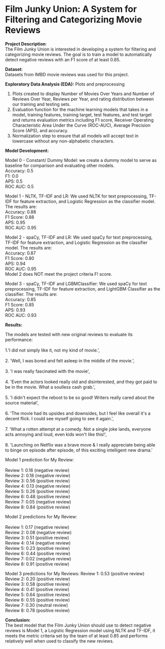# Film Junky Union: A System for Filtering and Categorizing Movie Reviews

**Project Description**: <br> The Film Junky Union is interested in developing a system for filtering and categorizing movie reviews. The goal is to train a model to automatically detect negative reviews with an F1 score of at least 0.85.

**Dataset**: <br> Datasets from IMBD movie reviews was used for this project. 

**Exploratory Data Analysis (EDA):** Plots and preprocessing <br>
1. Plots created to display Number of Movies Over Years and Number of Reviews Over Year, Reviews per Year, and rating distribution between our training and testing sets.
2. Evaluation function for the machine learning models that takes in a model, training features, training target, test features, and test target and returns evaluation metrics including F1 score,  Receiver Operating Characteristic Area Under the Curve (ROC-AUC), Average Precision Score (APS), and accuracy. 
3. Normalization step to ensure that all models will accept text in lowercase without any non-alphabetic characters. 

**Model Development:** <br>

Model 0 - Constant/ Dummy Model: we create a dummy model to serve as baseline for comparison and evaluating other models. <br>
Accuracy: 0.5 <br>
F1: 0.0<br>
APS: 0.5<br>
ROC AUC: 0.5<br>

Model 1 - NLTK, TF-IDF and LR: We used NLTK for text preprocessing, TF-IDF for feature extraction, and Logistic Regression as the classifier model.  The results are: <br>
Accuracy: 0.88<br>
F1 Score: 0.88<br>
APS: 0.95<br>
ROC AUC: 0.95<br>


Model 2 -  spaCy, TF-IDF and LR: We used spaCy for text preprocessing, TF-IDF for feature extraction, and Logistic Regression as the classifier model. The results are:<br>
Accuracy: 0.87<br>
F1 Score: 0.80<br>
APS: 0.94<br>
ROC AUC: 0.95<br>
Model 2 does NOT meet the project criteria F! score. <br>


Model 3 - spaCy, TF-IDF and LGBMClassifier: We used spaCy for text preprocessing, TF-IDF for feature extraction, and LightGBM Classifier as the classifier. The results are:<br>
Accuracy: 0.85<br>
F1 Score: 0.85<br>
APS: 0.93<br>
ROC AUC: 0.93<br>


**Results:** <br> 

The models are tested with new original reviews to evaluate its performance: <br>  
1.'I did not simply like it, not my kind of movie.', <br>  
2.  'Well, I was bored and felt asleep in the middle of the movie.', <br>  
3.  'I was really fascinated with the movie',     <br>  
4.  'Even the actors looked really old and disinterested, and they got paid to be in the movie. What a soulless cash grab.', <br>  
5.   'I didn\'t expect the reboot to be so good! Writers really cared about the source material', <br>  
6.  'The movie had its upsides and downsides, but I feel like overall it\'s a decent flick. I could see myself going to see it again.', <br>  
7.  'What a rotten attempt at a comedy. Not a single joke lands, everyone acts annoying and loud, even kids won\'t like this!', <br>  
8.   'Launching on Netflix was a brave move & I really appreciate being able to binge on episode after episode, of this exciting intelligent new drama.' <br>  

Model 1 prediction for My Review:<br>  
Review 1: 0.16 (negative review)  
Review 2: 0.18 (negative review)  
Review 3: 0.56 (positive review)   
Review 4: 0.13 (negative review)  
Review 5: 0.26 (positive review)  
Review 6: 0.48 (positive review)  
Review 7: 0.05 (negative review)  
Review 8: 0.84 (positive review)  

Model 2 predictions for My Review:  <br>  
Review 1: 0.17 (negative review)  
Review 2: 0.08 (negative review)  
Review 3: 0.51 (positive review)  
Review 4: 0.14 (negative review)  
Review 5: 0.23 (positive review)  
Review 6: 0.44 (positive review)  
Review 7: 0.02 (negative review)  
Review 8: 0.91 (positive review)  

Model 3 predictions for My Reviews: 
Review 1: 0.53 (positive review)  
Review 2: 0.20 (positive review)  
Review 3: 0.58 (positive review)  
Review 4: 0.41 (positive review)  
Review 5: 0.64 (positive review)  
Review 6: 0.55 (positive review)  
Review 7: 0.30 (neutral review)  
Review 8: 0.78 (positive review)  


**Conclusion:** <br> The best model that the Film Junky Union should use to detect negative reviews is Model 1, a Logistic Regression model using NLTK and TF-IDF, it meets the metric criteria set by the team of at least 0.85 and performs relatively well when used to classify the new reviews.






